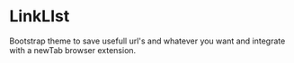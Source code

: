 LinkLIst
========

Bootstrap theme to save usefull url's and whatever you want and integrate with a newTab browser extension.
